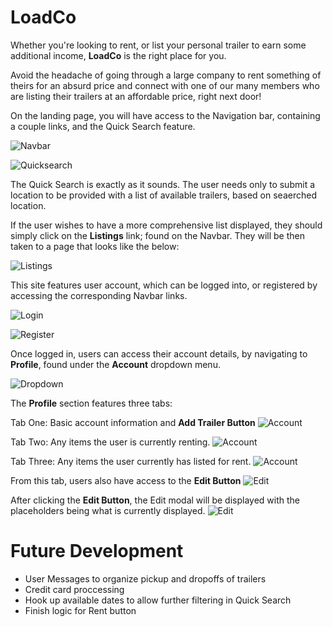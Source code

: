 # LoadCo

Whether you're looking to rent, or list your personal trailer to earn some additional income, **LoadCo** is the right place for you.

Avoid the headache of going through a large company to rent something of theirs for an absurd price and connect with one of our many members who are listing their trailers at an affordable price, right next door!

On the landing page, you will have access to the Navigation bar, containing a couple links, and the Quick Search feature.

![Navbar](./readmeimgs/Beforelogged.JPG)

![Quicksearch](./readmeimgs/Quicksearch.JPG)

The Quick Search is exactly as it sounds. The user needs only to submit a location to be provided with a list of available trailers, based on seaerched location.

If the user wishes to have a more comprehensive list displayed, they should simply click on the **Listings** link; found on the Navbar.
They will be then taken to a page that looks like the below:

![Listings](./readmeimgs/Listings.JPG)

This site features user account, which can be logged into, or registered by accessing the corresponding Navbar links.

![Login](./readmeimgs/Login.JPG)

![Register](./readmeimgs/Register.JPG)

Once logged in, users can access their account details, by navigating to **Profile**, found under the **Account** dropdown menu.

![Dropdown](./readmeimgs/Afterlogged.JPG)

The **Profile** section features three tabs:

Tab One: Basic account information and **Add Trailer Button**
![Account](./readmeimgs/Account1.JPG)

Tab Two: Any items the user is currently renting.
![Account](./readmeimgs/Account2.JPG)

Tab Three: Any items the user currently has listed for rent.
![Account](./readmeimgs/Account3.JPG)

From this tab, users also have access to the **Edit Button**
![Edit](./readmeimgs/Edit1.JPG)

After clicking the **Edit Button**, the Edit modal will be displayed with the placeholders being what is currently displayed.
![Edit](./readmeimgs/Edit2.JPG)

# Future Development

- User Messages to organize pickup and dropoffs of trailers
- Credit card proccessing
- Hook up available dates to allow further filtering in Quick Search
- Finish logic for Rent button
